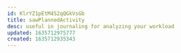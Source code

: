 ```yaml
---
id: KlrYZ1pEtM4S2qQGkVsGb
title: sawPlannedActivity
desc: useful in journaling for analyzing your workload
updated: 1635712975777
created: 1635712935343
---
```




